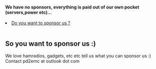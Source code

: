 <br>
<b>We have no sponsors, everything is paid out of our own pocket (servers,power etc)...</b>
<br><br>
<li>
<a href="#yourname">Do you want to sponsor us ?</a><br>
</li>
<br>
<h2 id="yourname">So you want to sponsor us :) </h2>
We love hamradios, gadgets, etc etc tell us what you can sponsor us :)<br>
Contact pd2emc at outlook dot com<br>
<br>
